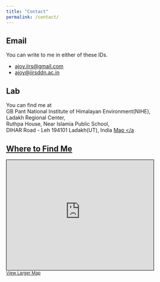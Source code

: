 ```yaml
---
title: "Contact"
permalink: /contact/
---
```


## Email

You can write to me in either of these IDs.

- [ajoy.iirs@gmail.com](mailto:ajoy.iirs@gmail.com) 
- [ajoy@iirsddn.ac.in](mailto:ajoy@iirsddn.ac.in)

## Lab

You can find me at  
GB Pant National Institute of Himalayan Environment(NIHE),<br>
Ladakh Regional Center,  
Ruthpa House, Near Islamia Public School,<br>
DIHAR Road - Leh 194101 Ladakh(UT), India <a href="https://maps.app.goo.gl/kovdRJd8VC8ycGAw7" target="_blank" rel="noopener">
  <i class="fas fa-map-marked-alt"></i> Map
</a

## Where to Find Me

<iframe width="400" height="300" frameborder="0" scrolling="no" marginheight="0" marginwidth="0" src="https://www.openstreetmap.org/export/embed.html?bbox=77.5519%2C34.1658%2C77.5819%2C34.1858&amp;layer=mapnik&amp;marker=34.1758%2C77.5669" style="border: 1px solid black"></iframe>
<br/>
<small>
  <a href="https://www.openstreetmap.org/#map=19/34.146123/77.577926">View Larger Map</a>
</small>

